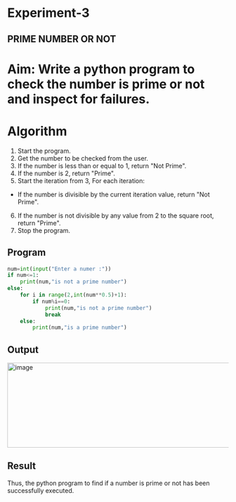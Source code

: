 # Experiment-3
## PRIME NUMBER OR NOT

# Aim: Write a python program to check the number is prime or not and inspect for failures. 

# Algorithm
1. Start the program.
2. Get the number to be checked from the user.
3. If the number is less than or equal to 1, return "Not Prime".
4. If the number is 2, return "Prime".
5. Start the iteration from 3, For each iteration:
 - If the number is divisible by the current iteration value, return "Not Prime".
6. If the number is not divisible by any value from 2 to the square root, return "Prime".
7. Stop the program. 

## Program
```python
num=int(input("Enter a numer :"))
if num<=1:
    print(num,"is not a prime number")
else:
    for i in range(2,int(num**0.5)+1):
        if num%i==0:
            print(num,"is not a prime number")
            break
    else:
        print(num,"is a prime number")
```

## Output
<img width="1500" height="193" alt="image" src="https://github.com/user-attachments/assets/3c942ea5-f14c-4864-81f4-3a4ac20b9ace" />


## Result
Thus, the python program to find if a number is prime or not has been successfully executed.
